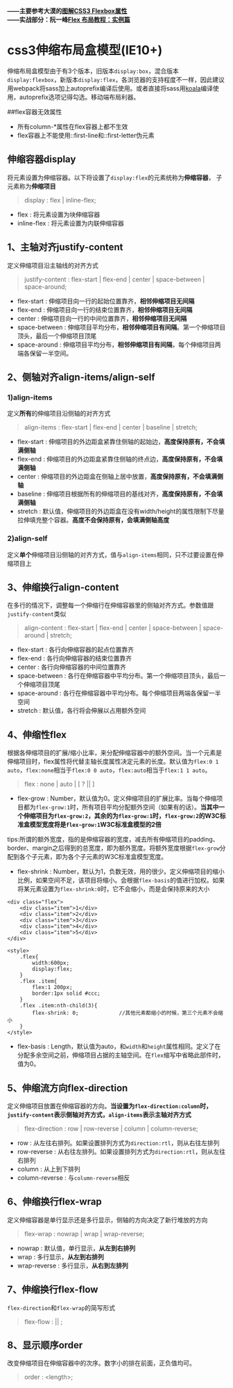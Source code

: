 **——主要参考大漠的[图解CSS3 Flexbox属性](http://www.w3cplus.com/css3/a-visual-guide-to-css3-flexbox-properties.html)**  
**——实战部分：阮一峰[Flex 布局教程：实例篇](http://www.ruanyifeng.com/blog/2015/07/flex-examples.html)**

# css3伸缩布局盒模型(IE10+)
伸缩布局盒模型由于有3个版本，旧版本`display:box`，混合版本`display:flexbox`，新版本`display:flex`，各浏览器的支持程度不一样，因此建议用webpack将sass加上autoprefix编译后使用。或者直接将sass用[koala](http://koala-app.com/index-zh.html)编译使用，autoprefix选项记得勾选。移动端布局利器。

##flex容器无效属性
* 所有column-*属性在flex容器上都不生效
* flex容器上不能使用::first-line和::first-letter伪元素

## 伸缩容器display
将元素设置为伸缩容器。以下将设置了`display:flex`的元素统称为**伸缩容器**， 子元素称为**伸缩项目**

>display : flex | inline-flex;

* flex : 将元素设置为块伸缩容器
* inline-flex : 将元素设置为内联伸缩容器

## 1、主轴对齐justify-content
定义伸缩项目沿主轴线的对齐方式

>justify-content : flex-start | flex-end | center | space-between | space-around;

* flex-start : 伸缩项目向一行的起始位置靠齐，**相邻伸缩项目无间隔**
* flex-end : 伸缩项目向一行的结束位置靠齐，**相邻伸缩项目无间隔**
* center : 伸缩项目向一行的中间位置靠齐，**相邻伸缩项目无间隔**
* space-between : 伸缩项目平均分布，**相邻伸缩项目有间隔**。第一个伸缩项目顶头，最后一个伸缩项目顶尾
* space-around : 伸缩项目平均分布，**相邻伸缩项目有间隔**，每个伸缩项目两端各保留一半空间。

## 2、侧轴对齐align-items/align-self

### 1)align-items
定义**所有**的伸缩项目沿侧轴的对齐方式

>align-items : flex-start | flex-end | center | baseline | stretch;

* flex-start : 伸缩项目的外边距盒紧靠住侧轴的起始边，**高度保持原有，不会填满侧轴**
* flex-end : 伸缩项目的外边距盒紧靠住侧轴的终点边，**高度保持原有，不会填满侧轴**
* center : 伸缩项目的外边距盒在侧轴上居中放置，**高度保持原有，不会填满侧轴**
* baseline : 伸缩项目根据所有的伸缩项目的基线对齐，**高度保持原有，不会填满侧轴**
* stretch : 默认值，伸缩项目的外边距盒在没有width/height的属性限制下尽量拉伸填充整个容器。**高度不会保持原有，会填满侧轴高度**

### 2)align-self
定义**单个**伸缩项目沿侧轴的对齐方式，值与`align-items`相同，只不过要设置在伸缩项目上

## 3、伸缩换行align-content
在多行的情况下，调整每一个伸缩行在伸缩容器里的侧轴对齐方式。参数值跟`justify-content`类似

>align-content : flex-start | flex-end | center | space-between | space-around | stretch;

* flex-start : 各行向伸缩容器的起点位置靠齐
* flex-end : 各行向伸缩容器的结束位置靠齐
* center : 各行向伸缩容器的中间位置靠齐
* space-between : 各行在伸缩容器中平均分布。第一个伸缩项目顶头，最后一个伸缩项目顶尾
* space-around : 各行在伸缩容器中平均分布。每个伸缩项目两端各保留一半空间
* stretch : 默认值，各行将会伸展以占用额外空间

## 4、伸缩性flex
根据各伸缩项目的扩展/缩小比率，来分配伸缩容器中的额外空间。当一个元素是伸缩项目时，flex属性将代替主轴长度属性决定元素的长度。默认值为`flex:0 1 auto`，`flex:none`相当于`flex:0 0 auto`，`flex:auto`相当于`flex:1 1 auto`。

>flex : none | auto | [ <flex-grow> <flex-shrink>? || <flex-basis> ]

* flex-grow : Number，默认值为0。定义伸缩项目的扩展比率。当每个伸缩项目都为`flex-grow:1`时，所有项目平均分配额外空间（如果有的话）。**当其中一个伸缩项目为`flex-grow:2`，其余的为`flex-grow:1`时，`flex-grow:2`的W3C标准盒模型宽度将是`flex-grow:1`W3C标准盒模型的2倍**

tips:所谓的额外宽度，指的是伸缩容器的宽度，减去所有伸缩项目的padding、border、margin之后得到的总宽度，即为额外宽度。将额外宽度根据`flex-grow`分配到各个子元素，即为各个子元素的W3C标准盒模型宽度。

* flex-shrink : Number，默认为1，负数无效，用的很少。定义伸缩项目的缩小比例，如果空间不足，该项目将缩小。会根据`flex-basis`的值进行加权。如果将某元素设置为`flex-shrink:0`时，它不会缩小，而是会保持原来的大小
~~~
<div class="flex">
	<div class="item">1</div>
	<div class="item">2</div>
	<div class="item">3</div>
	<div class="item">4</div>
	<div class="item">5</div>
</div>

<style>
	.flex{
		width:600px;
		display:flex;
	}
	.flex .item{
		flex:1 200px;
		border:1px solid #ccc;
	}
	.flex .item:nth-child(3){
		flex-shrink: 0;				//其他元素都缩小的时候，第三个元素不会缩小
	}
</style>
~~~

* flex-basis : Length，默认值为auto，和`width`和`height`属性相同。定义了在分配多余空间之前，伸缩项目占据的主轴空间。在`flex`缩写中省略此部件时，值为0。

## 5、伸缩流方向flex-direction
定义伸缩项目放置在伸缩容器的方向。**当设置为`flex-direction:column`时，`justify-content`表示侧轴对齐方式，`align-items`表示主轴对齐方式**

>flex-direction : row | row-reverse | column | column-reverse;

* row : 从左往右排列。如果设置排列方式为`direction:rtl`，则从右往左排列
* row-reverse : 从右往左排列。如果设置排列方式为`direction:rtl`，则从左往右排列
* column : 从上到下排列
* column-reverse : 与`column-reverse`相反

## 6、伸缩换行flex-wrap
定义伸缩容器是单行显示还是多行显示，侧轴的方向决定了新行堆放的方向

>flex-wrap : nowrap | wrap | wrap-reverse;

* nowrap : 默认值，单行显示，**从左到右排列**
* wrap : 多行显示，**从左到右排列**
* wrap-reverse : 多行显示，**从右到左排列**

## 7、伸缩换行flex-flow
`flex-direction`和`flex-wrap`的简写形式

>flex-flow : <flex-direction> || <flex-wrap>;

## 8、显示顺序order
改变伸缩项目在伸缩容器中的次序。数字小的排在前面，正负值均可。

>order : \<length\>;
